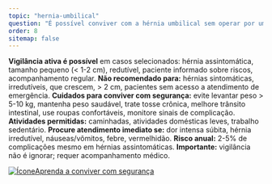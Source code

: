```yaml
---
topic: "hernia-umbilical"
question: "É possível conviver com a hérnia umbilical sem operar por um tempo?"
order: 8
sitemap: false
---
```


**Vigilância ativa é possível** em casos selecionados: hérnia assintomática, tamanho pequeno (< 1-2 cm), redutível, paciente informado sobre riscos, acompanhamento regular. **Não recomendado para:** hérnias sintomáticas, irredutíveis, que crescem, > 2 cm, pacientes sem acesso a atendimento de emergência. **Cuidados para conviver com segurança:** evite levantar peso > 5-10 kg, mantenha peso saudável, trate tosse crônica, melhore trânsito intestinal, use roupas confortáveis, monitore sinais de complicação. **Atividades permitidas:** caminhadas, atividades domésticas leves, trabalho sedentário. **Procure atendimento imediato se:** dor intensa súbita, hérnia irredutível, náuseas/vômitos, febre, vermelhidão. **Risco anual:** 2-5% de complicações mesmo em hérnias assintomáticas. **Importante:** vigilância não é ignorar; requer acompanhamento médico.

<p><a href="{% link _posts/2025-10-21-hernia-umbilical-tratamento-sem-cirurgia.md %}">
  <img src="/assets/images/icon-document.svg" class="icon" alt="Ícone" />Aprenda a conviver com segurança</a></p>
